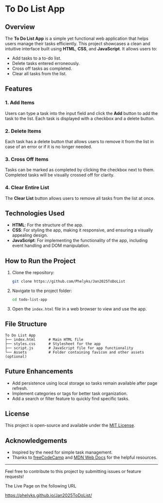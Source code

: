 # To Do List App

## Overview
The **To Do List App** is a simple yet functional web application that helps users manage their tasks efficiently. This project showcases a clean and intuitive interface built using **HTML**, **CSS**, and **JavaScript**. It allows users to:

- Add tasks to a to-do list.
- Delete tasks entered erroneously.
- Cross off tasks as completed.
- Clear all tasks from the list.

## Features
### 1. Add Items
Users can type a task into the input field and click the **Add** button to add the task to the list. Each task is displayed with a checkbox and a delete button.

### 2. Delete Items
Each task has a delete button that allows users to remove it from the list in case of an error or if it is no longer needed.

### 3. Cross Off Items
Tasks can be marked as completed by clicking the checkbox next to them. Completed tasks will be visually crossed off for clarity.

### 4. Clear Entire List
The **Clear List** button allows users to remove all tasks from the list at once.

## Technologies Used
- **HTML**: For the structure of the app.
- **CSS**: For styling the app, making it responsive, and ensuring a visually appealing design.
- **JavaScript**: For implementing the functionality of the app, including event handling and DOM manipulation.

## How to Run the Project
1. Clone the repository:
   ```bash
   git clone https://github.com/Phelyks/Jan2025ToDoList
   ```

2. Navigate to the project folder:
   ```bash
   cd todo-list-app
   ```

3. Open the `index.html` file in a web browser to view and use the app.

## File Structure
```
To Do List App
├── index.html      # Main HTML file
├── styles.css      # Stylesheet for the app
├── script.js       # JavaScript file for app functionality
└── Assets          # Folder containing favicon and other assets (optional)
```

## Future Enhancements
- Add persistence using local storage so tasks remain available after page refresh.
- Implement categories or tags for better task organization.
- Add a search or filter feature to quickly find specific tasks.

## License
This project is open-source and available under the [MIT License](LICENSE).

## Acknowledgements
- Inspired by the need for simple task management.
- Thanks to [freeCodeCamp](https://www.freecodecamp.org/) and [MDN Web Docs](https://developer.mozilla.org/) for the helpful resources.

---

Feel free to contribute to this project by submitting issues or feature requests!


The Live Page on the following URL

https://phelyks.github.io/Jan2025ToDoList/